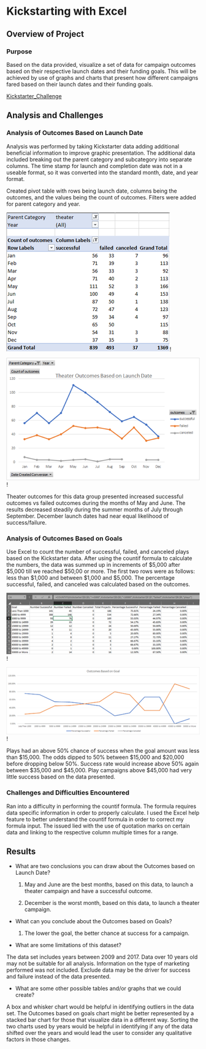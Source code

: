 # Kickstarting with Excel

## Overview of Project

### Purpose

Based on the data provided, visualize a set of data for campaign outcomes based on their respective launch dates and their funding goals.  This will be achieved by use of graphs and charts that present how different campaigns fared based on their launch dates and their funding goals.

[Kickstarter_Challenge](https://github.com/nkinsler/Kickstarter_Challenge/blob/main/Kickstarter_Challenge.zip)

## Analysis and Challenges

### Analysis of Outcomes Based on Launch Date

Analysis was performed by taking Kickstarter data adding additional beneficial information to improve graphic presentation.  The additional data included breaking out the parent category and subcategory into separate columns.  The time stamp for launch and completion date was not in a useable format, so it was converted into the standard month, date, and year format.  

Created pivot table with rows being launch date, columns being the outcomes, and the values being the count of outcomes.  Filters were added for parent category and year.  

![Pivot_Table](https://github.com/nkinsler/Kickstarter_Challenge/blob/main/Outcomes_Based_on_Launch_Date_Pivot.png)!

![Theater_Outcomes_vs_Launch_Dates](https://github.com/nkinsler/Kickstarter_Challenge/blob/main/Resources/Theater_Outcomes_vs_Launch.png)!

Theater outcomes for this data group presented increased successful outcomes vs failed outcomes during the months of May and June.  The results decreased steadily during the summer months of July through September.  December launch dates had near equal likelihood of success/failure.

### Analysis of Outcomes Based on Goals

Use Excel to count the number of successful, failed, and canceled plays based on the Kickstarter data.  After using the countif formula to calculate the numbers, the data was summed up in increments of $5,000 after $5,000 till we reached $50,00 or more.  The first two rows were as follows: less than $1,000 and between $1,000 and $5,000.  The percentage successful, failed, and canceled was calculated based on the outcomes.

![Playoutcomes](https://github.com/nkinsler/Kickstarter_Challenge/blob/main/Countif.png)!

![Outcomes_vs_Goals](https://github.com/nkinsler/Kickstarter_Challenge/blob/main/Resources/Outcomes_vs_Goals.png)!

Plays had an above 50% chance of success when the goal amount was less than $15,000.  The odds dipped to 50% between $15,000 and $20,000 before dropping below 50%.  Success rate would increase above 50% again between $35,000 and $45,000.  Play campaigns above $45,000 had very little success based on the data presented.

### Challenges and Difficulties Encountered

Ran into a difficulty in performing the countif formula.  The formula requires data specific information in order to properly calculate.  I used the Excel help feature to better understand the countif formula in order to correct my formula input.  The issued lied with the use of quotation marks on certain data and linking to the respective column multiple times for a range. 

## Results

- What are two conclusions you can draw about the Outcomes based on Launch Date?

     1.	May and June are the best months, based on this data, to launch a theater campaign and have a successful outcome.

     2.	December is the worst month, based on this data, to launch a theater campaign.

- What can you conclude about the Outcomes based on Goals?

     1.	The lower the goal, the better chance at success for a campaign.

- What are some limitations of this dataset?

The data set includes years between 2009 and 2017.  Data over 10 years old may not be suitable for all analysis.  Information on the type of marketing performed was not included.  Exclude data may be the driver for success and failure instead of the data presented.

- What are some other possible tables and/or graphs that we could create?

A box and whisker chart would be helpful in identifying outliers in the data set.  The Outcomes based on goals chart might be better represented by a stacked bar chart for those that visualize data in a different way.  Sorting the two charts used by years would be helpful in identifying if any of the data shifted over the years and would lead the user to consider any qualitative factors in those changes.
